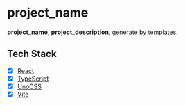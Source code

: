 # **project_name**

**project_name**, **project_description**, generate by [templates](https://github.com/vikiboss/templates).

## Tech Stack

- [x] [React](https://reactjs.org/)
- [x] [TypeScript](https://www.typescriptlang.org/)
- [x] [UnoCSS](https://unocss.dev/)
- [x] [Vite](https://vitejs.dev/)
